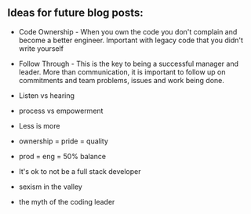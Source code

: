 ## Ideas for future blog posts:

* Code Ownership - When you own the code you don't complain and become a
  better engineer.  Important with legacy code that you didn't write
  yourself

* Follow Through - This is the key to being a successful manager and
  leader.  More than communication, it is important to follow up on
  commitments and team problems, issues and work being done.

* Listen vs hearing

* process vs empowerment

* Less is more

* ownership = pride = quality

* prod = eng = 50% balance

* It's ok to not be a full stack developer

* sexism in the valley

* the myth of the coding leader 
